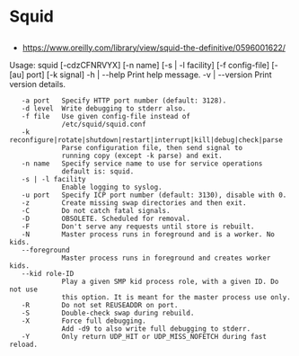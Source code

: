 # Squid

## 

* https://www.oreilly.com/library/view/squid-the-definitive/0596001622/

Usage: squid [-cdzCFNRVYX] [-n name] [-s | -l facility] [-f config-file] [-[au] port] [-k signal]
    -h | --help       Print help message.
    -v | --version    Print version details.

       -a port   Specify HTTP port number (default: 3128).
       -d level  Write debugging to stderr also.
       -f file   Use given config-file instead of
                 /etc/squid/squid.conf
       -k reconfigure|rotate|shutdown|restart|interrupt|kill|debug|check|parse
                 Parse configuration file, then send signal to 
                 running copy (except -k parse) and exit.
       -n name   Specify service name to use for service operations
                 default is: squid.
       -s | -l facility
                 Enable logging to syslog.
       -u port   Specify ICP port number (default: 3130), disable with 0.
       -z        Create missing swap directories and then exit.
       -C        Do not catch fatal signals.
       -D        OBSOLETE. Scheduled for removal.
       -F        Don't serve any requests until store is rebuilt.
       -N        Master process runs in foreground and is a worker. No kids.
       --foreground
                 Master process runs in foreground and creates worker kids.
       --kid role-ID
                 Play a given SMP kid process role, with a given ID. Do not use
                 this option. It is meant for the master process use only.
       -R        Do not set REUSEADDR on port.
       -S        Double-check swap during rebuild.
       -X        Force full debugging.
                 Add -d9 to also write full debugging to stderr.
       -Y        Only return UDP_HIT or UDP_MISS_NOFETCH during fast reload.
